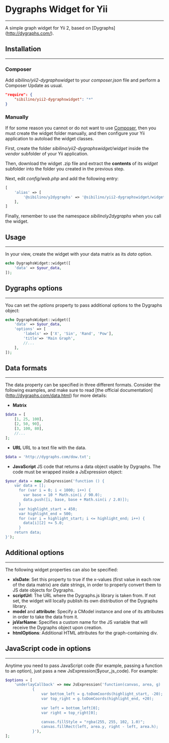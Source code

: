 # Dygraphs Widget for Yii
-------------------------
A simple graph widget for Yii 2, based on [Dygraphs] (http://dygraphs.com/).

## Installation
---------------

### Composer

Add *sibilino/yii2-dygraphswidget* to your *composer.json* file and perform a Composer Update as usual.
```json
"require": {
	"sibilino/yii2-dygraphswidget": "*"
}
```

### Manually

If for some reason you cannot or do not want to use [Composer](https://getcomposer.org/ "Composer"), then you must create the widget folder manually, and then configure your Yii application to autoload the widget classes.

First, create the folder _sibilino/yii2-dygraphswidget/widget_ inside the _vendor_ subfolder of your Yii application.

Then, download the widget .zip file and extract the **contents** of its _widget_ subfolder into the folder you created in the previous step.

Next, edit _config/web.php_ and add the following entry:
```php
[
	'alias' => [
		'@sibilino/y2dygraphs' => '@sibilino/yii2-dygraphswidget/widget',
	],
]
```

Finally, remember to use the namespace _sibilino\y2dygraphs_ when you call the widget.

## Usage
--------
In your view, create the widget with your data matrix as its *data* option.
```php
echo DygraphsWidget::widget([
	'data' => $your_data,
]);
```

## Dygraphs options
-------------------
You can set the *options* property to pass additional options to the Dygraphs object:
```php
echo DygraphsWidget::widget([
	'data' => $your_data,
	'options' => [
		'labels' => ['X', 'Sin', 'Rand', 'Pow'],
		'title'=> 'Main Graph',
		//...
	],
]);
```

## Data formats
---------------
The data property can be specified in three different formats. Consider the following examples, and make sure to read [the official documentation] (http://dygraphs.com/data.html) for more details:
- **Matrix**
```php
$data = [
	[1, 25, 100],
	[2, 50, 90],
	[3, 100, 80],
	//...
];
```
- **URL**
URL to a text file with the data.
```php
$data = 'http://dygraphs.com/dow.txt';
```
- **JavaScript**
JS code that returns a data object usable by Dygraphs. The code must be wrapped inside a JsExpression object:
```php
$your_data = new JsExpression('function () {
	var data = [];
      for (var i = 0; i < 1000; i++) {
        var base = 10 * Math.sin(i / 90.0);
        data.push([i, base, base + Math.sin(i / 2.0)]);
      }
      var highlight_start = 450;
      var highlight_end = 500;
      for (var i = highlight_start; i <= highlight_end; i++) {
        data[i][2] += 5.0;
      }
	return data;
}');
```

## Additional options
---------------------
The following widget properties can also be specified:
- **xIsDate**: Set this property to true if the x-values (first value in each row of the data matrix) are date strings, in order to properly convert them to JS date objects for Dygraphs.
- **scriptUrl**: The URL where the Dygraphs.js library is taken from. If not set, the widget will locally publish its own distribution of the Dygraphs library.
- **model** and **attribute**: Specify a CModel instance and one of its attributes in order to take the data from it.
- **jsVarName**: Specifies a custom name for the JS variable that will receive the Dygraphs object upon creation.
- **htmlOptions**: Additional HTML attributes for the graph-containing div.

## JavaScript code in options
-----------------------------
Anytime you need to pass JavaScript code (for example, passing a function to an option), just pass a new JsExpression($your_js_code). For example:
```php
$options = [
    'underlayCallback' => new JsExpression('function(canvas, area, g)
            {
                var bottom_left = g.toDomCoords(highlight_start, -20);
                var top_right = g.toDomCoords(highlight_end, +20);
 
                var left = bottom_left[0];
                var right = top_right[0];
 
                canvas.fillStyle = "rgba(255, 255, 102, 1.0)";
                canvas.fillRect(left, area.y, right - left, area.h);
            }'),
];
```

 